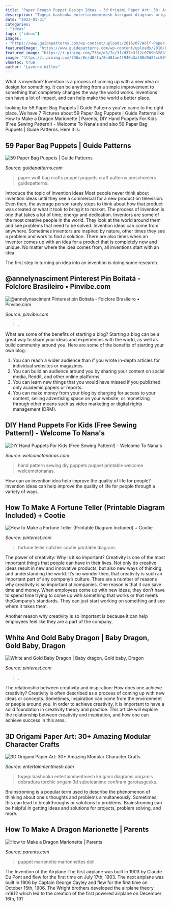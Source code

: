 ```yaml
---
title: "Paper Dragon Puppet Design Ideas ~ 3d Origami Paper Art: 30+ Amazing Modular Character Crafts"
description: "Togepi bashooka entertainmentmesh kirigami diagrams origamis dobradura torchic origami3d subeteanime confiram garotasgeeks"
date: "2023-01-31"
categories:
- "ideas"
tags: ["ideas"]
images:
- "https://www.guidepatterns.com/wp-content/uploads/2016/07/Wolf-Paper-Bag-Puppet-225x300.jpg"
featuredImage: "https://www.guidepatterns.com/wp-content/uploads/2016/07/Wolf-Paper-Bag-Puppet-225x300.jpg"
featured_image: "https://i.pinimg.com/736x/d3/7e/3f/d37e3f12c0769b328b3e2395d962b215.jpg"
image: "https://i.pinimg.com/736x/8e/d8/1a/8ed81ae4f940a3af80d9d24cc507e891.jpg"
ShowToc: true
author: "Laverne Willms"
---
```



What is invention?
Invention is a process of coming up with a new idea or design for something. It can be anything from a simple improvement to something that completely changes the way the world works. Inventions can have a lot of impact, and can help make the world a better place.

	

		
looking for 59 Paper Bag Puppets | Guide Patterns you've came to the right place. We have 7 Pictures about 59 Paper Bag Puppets | Guide Patterns like How to Make a Dragon Marionette | Parents, DIY Hand Puppets For Kids (Free Sewing Pattern!) - Welcome To Nana&#039;s and also 59 Paper Bag Puppets | Guide Patterns. Here it is:
		
    
## 59 Paper Bag Puppets | Guide Patterns

<img loading=lazy src="https://www.guidepatterns.com/wp-content/uploads/2016/07/Wolf-Paper-Bag-Puppet-225x300.jpg" onerror="this.onerror=null;this.src='https://tse2.mm.bing.net/th?id=OIP.Elw3hDp7mflh5m3fQX8ILgAAAA&amp;pid=15.1';" alt="59 Paper Bag Puppets | Guide Patterns">

_Source: guidepatterns.com_

>paper wolf bag crafts puppet puppets craft patterns preschoolers guidepatterns. 

	

Introduce the topic of invention ideas
Most people never think about invention ideas until they see a commercial for a new product on television. Even then, the average person rarely stops to think about how that product was created or what it took to bring it to market. The process of invention is one that takes a lot of time, energy and dedication. Inventors are some of the most creative people in the world. They look at the world around them and see problems that need to be solved.
Invention ideas can come from anywhere. Sometimes inventors are inspired by nature, other times they see a problem and work to find a solution. There are also times when an inventor comes up with an idea for a product that is completely new and unique. No matter where the idea comes from, all inventions start with an idea.

The first step in turning an idea into an invention is doing some research.

    
## @annelynasciment Pinterest Pin Boitatá - Folclore Brasileiro • Pinvibe.com

<img loading=lazy src="https://i.pinimg.com/736x/18/de/29/18de293b7edba4f6198c8719c2e83e35.jpg" onerror="this.onerror=null;this.src='https://tse2.mm.bing.net/th?id=OIP.vXDN0lfnGDhbdnzQicI5jAAAAA&amp;pid=15.1';" alt="@annelynasciment Pinterest pin Boitatá - Folclore Brasileiro • Pinvibe.com">

_Source: pinvibe.com_

>. 

	

What are some of the benefits of starting a blog?
Starting a blog can be a great way to share your ideas and experiences with the world, as well as build community around you. Here are some of the benefits of starting your own blog: 
1. You can reach a wider audience than if you wrote in-depth articles for individual websites or magazines. 
2. You can build an audience around you by sharing your content on social media, Reddit, and other online platforms. 
3. You can learn new things that you would have missed if you published only academic papers or reports. 
4. You can make money from your blog by charging for access to your content, selling advertising space on your website, or monetizing through other means such as video marketing or digital rights management (DRM).

    
## DIY Hand Puppets For Kids (Free Sewing Pattern!) - Welcome To Nana&#039;s

<img loading=lazy src="https://welcometonanas.com/wp-content/uploads/2020/11/Welcome-to-Nanas-DIY-Free-Hand-Puppet-Pattern-Person-Rabbit-Bunny-Kitty-Cat-Bear-Fabric-Sewing-Kids-Toy-Printable-Easy-10-683x1024.jpeg" onerror="this.onerror=null;this.src='https://tse1.mm.bing.net/th?id=OIP.9DyP66xu3Lt47tgzoh6FhgHaLG&amp;pid=15.1';" alt="DIY Hand Puppets For Kids (Free Sewing Pattern!) - Welcome To Nana&#039;s">

_Source: welcometonanas.com_

>hand pattern sewing diy puppets puppet printable welcome welcometonanas. 

	

How can an invention idea help improve the quality of life for people?
Invention ideas can help improve the quality of life for people through a variety of ways.

    
## How To Make A Fortune Teller (Printable Diagram Included) + Cootie

<img loading=lazy src="https://i.pinimg.com/736x/8e/d8/1a/8ed81ae4f940a3af80d9d24cc507e891.jpg" onerror="this.onerror=null;this.src='https://tse3.mm.bing.net/th?id=OIP.B6FUv4HRATivV6guNdqDTQHaLH&amp;pid=15.1';" alt="How to Make a Fortune Teller (Printable Diagram Included) + Cootie">

_Source: pinterest.com_

>fortune teller catcher cootie printable diagram. 

	

The power of creativity: Why is it so important?
Creativity is one of the most important things that people can have in their lives. Not only do creative ideas result in new and innovative products, but also new ways of thinking and understanding the world. It’s no wonder then, that creativity is such an important part of any company’s culture.
There are a number of reasons why creativity is so important at companies. One reason is that it can save time and money. When employees come up with new ideas, they don’t have to spend time trying to come up with something that works or that meets theCompany’s standards. They can just start working on something and see where it takes them.

Another reason why creativity is so important is because it can help employees feel like they are a part of the company.

    
## White And Gold Baby Dragon | Baby Dragon, Gold Baby, Dragon

<img loading=lazy src="https://i.pinimg.com/736x/d3/7e/3f/d37e3f12c0769b328b3e2395d962b215.jpg" onerror="this.onerror=null;this.src='https://tse3.mm.bing.net/th?id=OIP.ZfVVtWNvDbew2ygjjctzkgHaHa&amp;pid=15.1';" alt="White and Gold Baby Dragon | Baby dragon, Gold baby, Dragon">

_Source: pinterest.com_

>. 

	

The relationship between creativity and inspiration: How does one achieve creativity?
Creativity is often described as a process of coming up with new ideas or concepts. Sometimes, inspiration can come from the environment or people around you. In order to achieve creativity, it is important to have a solid foundation in creativity theory and practice. This article will explore the relationship between creativity and inspiration, and how one can achieve success in this area.

    
## 3D Origami Paper Art: 30+ Amazing Modular Character Crafts

<img loading=lazy src="https://i2.wp.com/entertainmentmesh.com/wp-content/uploads/2015/04/Togepi-3D-origami.jpg" onerror="this.onerror=null;this.src='https://tse2.mm.bing.net/th?id=OIP.5ouOwore3zbRFZIha43eVgHaJG&amp;pid=15.1';" alt="3D Origami Paper Art: 30+ Amazing Modular Character Crafts">

_Source: entertainmentmesh.com_

>togepi bashooka entertainmentmesh kirigami diagrams origamis dobradura torchic origami3d subeteanime confiram garotasgeeks. 

	

Brainstroming is a popular term used to describe the phenomenon of thinking about one's thoughts and problems simultaneously. Sometimes, this can lead to breakthroughs or solutions to problems. Brainstroming can be helpful in getting ideas and solutions for projects, problem solving, and more.

    
## How To Make A Dragon Marionette | Parents

<img loading=lazy src="https://images.parents.mdpcdn.com/sites/parents.com/files/styles/scale_1500_1500/public/images/Z3MnZoNDE6Ao-Uhn9Alou5cSSnwiuAUN.jpg" onerror="this.onerror=null;this.src='https://tse3.mm.bing.net/th?id=OIP.0ygYjpxSy7Pja4MKW2HW_wHaEK&amp;pid=15.1';" alt="How to Make a Dragon Marionette | Parents">

_Source: parents.com_

>puppet marionette marionnettes doll. 

	

The Invention of the Airplane
The first airplane was built in 1903 by Claude Du Pont and flew for the first time on July 17th, 1903. The next airplane was built in 1906 by Captain George Cayley and flew for the first time on October 15th, 1906. The Wright brothers developed the airplane theory in1912 which led to the creation of the first powered airplane on December 16th, 191
